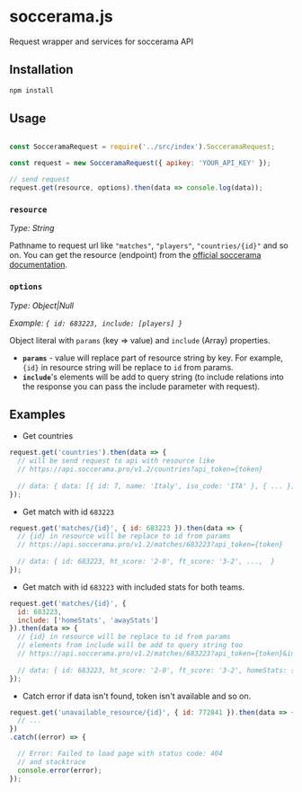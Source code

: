 # soccerama.js
Request wrapper and services for soccerama API

## Installation

```js
npm install 
```

## Usage

```javascript

const SocceramaRequest = require('../src/index').SocceramaRequest;

const request = new SocceramaRequest({ apikey: 'YOUR_API_KEY' });

// send request
request.get(resource, options).then(data => console.log(data));
```

### `resource`
*Type: String*

Pathname to request url like `"matches"`, `"players"`, `"countries/{id}"` and so on. 
You can get the resource (endpoint) from the [official soccerama documentation](https://soccerama.pro/docs/1.2).

### `options`
*Type: Object|Null*

*Example: `{ id: 683223, include: [players] }`* 

Object literal with `params` (key => value) and `include` (Array) properties. 

- **`params`** - value will replace part of resource string by key. For example, `{id}` in resource string will be replace to `id` from params.
- **`include`**'s elements will be add to query string (to include relations into the response you can pass the include parameter with request).

## Examples

- Get countries

```javascript
request.get('countries').then(data => {
  // will be send request to api with resource like
  // https://api.soccerama.pro/v1.2/countries?api_token={token}
  
  // data: { data: [{ id: 7, name: 'Italy', iso_code: 'ITA' }, { ... }] }
});
```

- Get match with id `683223`

```javascript
request.get('matches/{id}', { id: 683223 }).then(data => {
  // {id} in resource will be replace to id from params
  // https://api.soccerama.pro/v1.2/matches/683223?api_token={token}
  
  // data: { id: 683223, ht_score: '2-0', ft_score: '3-2', ...,  }
});
```

- Get match with id `683223` with included stats for both teams.

```javascript
request.get('matches/{id}', {
  id: 683223,
  include: ['homeStats', 'awayStats']
}).then(data => {
  // {id} in resource will be replace to id from params
  // elements from include will be add to query string too
  // https://api.soccerama.pro/v1.2/matches/683223?api_token={token}&include=homeStats,awayStats
  
  // data: { id: 683223, ht_score: '2-0', ft_score: '3-2', homeStats: { ... }, awayStats: { ... }, ...  }
});

```

- Catch error if data isn't found, token isn't available and so on.

```javascript
request.get('unavailable_resource/{id}', { id: 772841 }).then(data => {
  // ...
})
.catch((error) => {

  // Error: Failed to load page with status code: 404
  // and stacktrace
  console.error(error);
});

```
